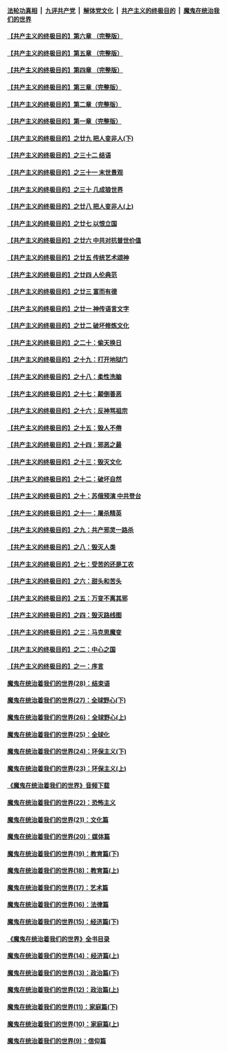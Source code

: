 ####  [法轮功真相](../../../../basic/blob/master/README.md?t=05170031) &nbsp;|&nbsp; [九评共产党](../../../../9ping.md/blob/master/README.md?t=05170031) &nbsp;|&nbsp; [解体党文化](../../../../jtdwh.md/blob/master/README.md?t=05170031)  &nbsp;|&nbsp; [共产主义的终极目的](../../../../gczydzjmd.md/blob/master/README.md?t=05170031) &nbsp;|&nbsp; [魔鬼在统治我们的世界](../../../../mgztzwmdsj.md/blob/master/README.md?t=05170031) 

#### [【共产主义的终极目的】第六章 （完整版）](../pages/nsc422/n11428913.md?t=05170031) 

#### [【共产主义的终极目的】第五章 （完整版）](../pages/nsc422/n11428912.md?t=05170031) 

#### [【共产主义的终极目的】第四章 （完整版）](../pages/nsc422/n11428907.md?t=05170031) 

#### [【共产主义的终极目的】第三章（完整版）](../pages/nsc422/n11428848.md?t=05170031) 

#### [【共产主义的终极目的】第二章（完整版）](../pages/nsc422/n11428831.md?t=05170031) 

#### [【共产主义的终极目的】第一章（完整版）](../pages/nsc422/n11417651.md?t=05170031) 

#### [【共产主义的终极目的】之廿九 把人变非人(下)](../pages/nsc422/n11344140.md?t=05170031) 

#### [【共产主义的终极目的】之三十二 结语](../pages/nsc422/n11360535.md?t=05170031) 

#### [【共产主义的终极目的】之三十一 末世景观](../pages/nsc422/n11351129.md?t=05170031) 

#### [【共产主义的终极目的】之三十 几成狼世界](../pages/nsc422/n11348280.md?t=05170031) 

#### [【共产主义的终极目的】之廿八 把人变非人(上)](../pages/nsc422/n11340492.md?t=05170031) 

#### [【共产主义的终极目的】之廿七 以恨立国](../pages/nsc422/n11336944.md?t=05170031) 

#### [【共产主义的终极目的】之廿六 中共对抗普世价值](../pages/nsc422/n11324785.md?t=05170031) 

#### [【共产主义的终极目的】之廿五 传统艺术颂神](../pages/nsc422/n11296396.md?t=05170031) 

#### [【共产主义的终极目的】之廿四 人伦典范](../pages/nsc422/n11296397.md?t=05170031) 

#### [【共产主义的终极目的】之廿三 富而有德](../pages/nsc422/n11283598.md?t=05170031) 

#### [【共产主义的终极目的】之廿一 神传语言文字](../pages/nsc422/n11263265.md?t=05170031) 

#### [【共产主义的终极目的】之廿二 破坏修炼文化](../pages/nsc422/n11245728.md?t=05170031) 

#### [【共产主义的终极目的】之二十：偷天换日](../pages/nsc422/n11238846.md?t=05170031) 

#### [【共产主义的终极目的】之十九：打开地狱门](../pages/nsc422/n11206376.md?t=05170031) 

#### [【共产主义的终极目的】之十八：柔性洗脑](../pages/nsc422/n11199994.md?t=05170031) 

#### [【共产主义的终极目的】之十七：颠倒善恶](../pages/nsc422/n11179782.md?t=05170031) 

#### [【共产主义的终极目的】之十六：反神骂祖宗](../pages/nsc422/n11166798.md?t=05170031) 

#### [【共产主义的终极目的】之十五：毁人不倦](../pages/nsc422/n11166792.md?t=05170031) 

#### [【共产主义的终极目的】之十四：邪恶之最](../pages/nsc422/n11150249.md?t=05170031) 

#### [【共产主义的终极目的】之十三：毁灭文化](../pages/nsc422/n11135227.md?t=05170031) 

#### [【共产主义的终极目的】之十二：破坏自然](../pages/nsc422/n11135214.md?t=05170031) 

#### [【共产主义的终极目的】之十：苏俄预演 中共登台](../pages/nsc422/n11118424.md?t=05170031) 

#### [【共产主义的终极目的】之十一：屠杀精英](../pages/nsc422/n11118442.md?t=05170031) 

#### [【共产主义的终极目的】之九：共产邪灵一路杀](../pages/nsc422/n11114139.md?t=05170031) 

#### [【共产主义的终极目的】之八：毁灭人类](../pages/nsc422/n11108503.md?t=05170031) 

#### [【共产主义的终极目的】之七：受苦的还是工农](../pages/nsc422/n11101809.md?t=05170031) 

#### [【共产主义的终极目的】之六：甜头和苦头](../pages/nsc422/n11096971.md?t=05170031) 

#### [【共产主义的终极目的】之五：万变不离其邪](../pages/nsc422/n11091285.md?t=05170031) 

#### [【共产主义的终极目的】之四：毁灭路线图](../pages/nsc422/n11086284.md?t=05170031) 

#### [【共产主义的终极目的】之三：马克思魔变](../pages/nsc422/n11061941.md?t=05170031) 

#### [【共产主义的终极目的】之二：中心之国](../pages/nsc422/n11047728.md?t=05170031) 

#### [【共产主义的终极目的】之一：序言](../pages/nsc422/n11086077.md?t=05170031) 

#### [魔鬼在统治着我们的世界(28)：结束语](../pages/nsc422/n10936246.md?t=05170031) 

#### [魔鬼在统治着我们的世界(27)：全球野心(下)](../pages/nsc422/n10928319.md?t=05170031) 

#### [魔鬼在统治着我们的世界(26)：全球野心(上)](../pages/nsc422/n10900318.md?t=05170031) 

#### [魔鬼在统治着我们的世界(25)：全球化](../pages/nsc422/n10788205.md?t=05170031) 

#### [魔鬼在统治着我们的世界(24)：环保主义(下)](../pages/nsc422/n10695307.md?t=05170031) 

#### [魔鬼在统治着我们的世界(23)：环保主义(上)](../pages/nsc422/n10688613.md?t=05170031) 

#### [《魔鬼在统治着我们的世界》音频下载](../pages/nsc422/n10635553.md?t=05170031) 

#### [魔鬼在统治着我们的世界(22)：恐怖主义](../pages/nsc422/n10614727.md?t=05170031) 

#### [魔鬼在统治着我们的世界(21)：文化篇](../pages/nsc422/n10597706.md?t=05170031) 

#### [魔鬼在统治着我们的世界(20)：媒体篇](../pages/nsc422/n10586579.md?t=05170031) 

#### [魔鬼在统治着我们的世界(19)：教育篇(下)](../pages/nsc422/n10564808.md?t=05170031) 

#### [魔鬼在统治着我们的世界(18)：教育篇(上)](../pages/nsc422/n10526970.md?t=05170031) 

#### [魔鬼在统治着我们的世界(17)：艺术篇](../pages/nsc422/n10499093.md?t=05170031) 

#### [魔鬼在统治着我们的世界(16)：法律篇](../pages/nsc422/n10485969.md?t=05170031) 

#### [魔鬼在统治着我们的世界(15)：经济篇(下)](../pages/nsc422/n10469975.md?t=05170031) 

#### [《魔鬼在统治着我们的世界》全书目录](../pages/nsc422/n10464261.md?t=05170031) 

#### [魔鬼在统治着我们的世界(14)：经济篇(上)](../pages/nsc422/n10457370.md?t=05170031) 

#### [魔鬼在统治着我们的世界(13)：政治篇(下)](../pages/nsc422/n10448270.md?t=05170031) 

#### [魔鬼在统治着我们的世界(12)：政治篇(上)](../pages/nsc422/n10444576.md?t=05170031) 

#### [魔鬼在统治着我们的世界(11)：家庭篇(下)](../pages/nsc422/n10440961.md?t=05170031) 

#### [魔鬼在统治着我们的世界(10)：家庭篇(上)](../pages/nsc422/n10435448.md?t=05170031) 

#### [魔鬼在统治着我们的世界(9)：信仰篇](../pages/nsc422/n10432159.md?t=05170031) 

